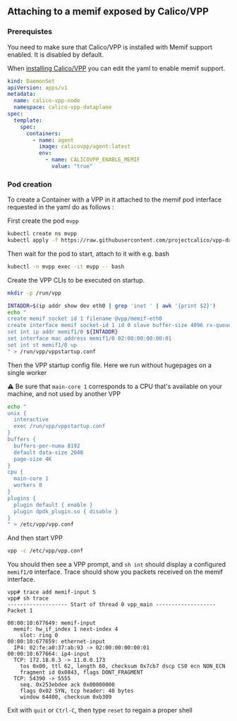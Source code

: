 ## Attaching to a memif exposed by Calico/VPP

### Prerequistes 

You need to make sure that Calico/VPP is installed with Memif support enabled. It is disabled by default.

When [installing Calico/VPP](https://projectcalico.docs.tigera.io/getting-started/kubernetes/vpp/getting-started) you can edit the yaml to enable memif support.

````yaml
kind: DaemonSet
apiVersion: apps/v1
metadata:
  name: calico-vpp-node
  namespace: calico-vpp-dataplane
spec:
  template:
    spec:
      containers:
        - name: agent
          image: calicovpp/agent:latest
          env:
            - name: CALICOVPP_ENABLE_MEMIF
              value: "true"
````

### Pod creation

To create a Container with a VPP in it attached to the memif pod interface requested in the yaml do as follows :

First create the pod `mvpp`

````bash
kubectl create ns mvpp
kubectl apply -f https://raw.githubusercontent.com/projectcalico/vpp-dataplane/master/test/yaml/mvpp/test.yaml
````

Then wait for the pod to start, attach to it with e.g. bash

````bash
kubectl -n mvpp exec -it mvpp -- bash
````

Create the VPP CLIs to be executed on startup.

````bash
mkdir -p /run/vpp

INTADDR=$(ip addr show dev eth0 | grep 'inet ' | awk '{print $2}')
echo "
create memif socket id 1 filename @vpp/memif-eth0
create interface memif socket-id 1 id 0 slave buffer-size 4096 rx-queues 1 tx-queues 1
set int ip addr memif1/0 ${INTADDR}
set interface mac address memif1/0 02:00:00:00:00:01
set int st memif1/0 up
" > /run/vpp/vppstartup.conf
````

Then the VPP startup config file. Here we run without hugepages on a single worker

⚠ Be sure that `main-core 1` corresponds to a CPU that's available on your machine, and not used by another VPP


````bash
echo "
unix {
  interactive
  exec /run/vpp/vppstartup.conf
}
buffers {
  buffers-per-numa 8192
  default data-size 2048
  page-size 4K
}
cpu {
  main-core 1
  workers 0
}
plugins {
  plugin default { enable }
  plugin dpdk_plugin.so { disable }
}
" > /etc/vpp/vpp.conf
````

And then start VPP

````bash
vpp -c /etc/vpp/vpp.conf
````

You should then see a VPP prompt, and `sh int` should display a configured `memif1/0` interface.
Trace should show you packets received on the memif interface.

````
vpp# trace add memif-input 5
vpp# sh trace
------------------- Start of thread 0 vpp_main -------------------
Packet 1

00:00:10:677649: memif-input
  memif: hw_if_index 1 next-index 4
    slot: ring 0
00:00:10:677659: ethernet-input
  IP4: 02:fe:a0:37:ab:93 -> 02:00:00:00:00:01
00:00:10:677664: ip4-input
  TCP: 172.18.0.3 -> 11.0.0.173
    tos 0x00, ttl 62, length 60, checksum 0x7cb7 dscp CS0 ecn NON_ECN
    fragment id 0x0843, flags DONT_FRAGMENT
  TCP: 54390 -> 5555
    seq. 0x253ebdee ack 0x00000000
    flags 0x02 SYN, tcp header: 40 bytes
    window 64400, checksum 0xb309

````

Exit with `quit` or `Ctrl-C`, then type `reset` to regain a proper shell


